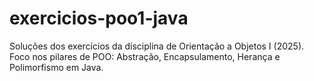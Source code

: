 # exercicios-poo1-java
Soluções dos exercícios da disciplina de Orientação a Objetos I (2025). Foco nos pilares de POO: Abstração, Encapsulamento, Herança e Polimorfismo em Java.
